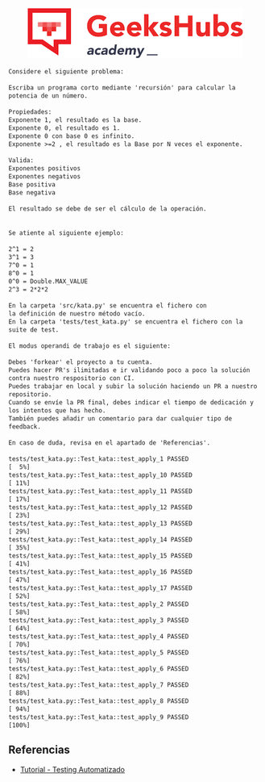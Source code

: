 <p align="center">
    <img src="https://github.com/GeeksHubsAcademy/2020-geekshubs-media/blob/master/image/logo.png" >	
</p>

    Considere el siguiente problema:

    Escriba un programa corto mediante 'recursión' para calcular la potencia de un número.

    Propiedades:
	Exponente 1, el resultado es la base.
	Exponente 0, el resultado es 1.
	Exponente 0 con base 0 es infinito.
	Exponente >=2 , el resultado es la Base por N veces el exponente.
	
    Valida:
	Exponentes positivos
	Exponentes negativos
	Base positiva
	Base negativa
    
    El resultado se debe de ser el cálculo de la operación.
    
    
    Se atiente al siguiente ejemplo:
   
    2^1 = 2
    3^1 = 3
    7^0 = 1
    8^0 = 1
    0^0 = Double.MAX_VALUE
    2^3 = 2*2*2
    
    En la carpeta 'src/kata.py' se encuentra el fichero con 
    la definición de nuestro método vacío.
    En la carpeta 'tests/test_kata.py' se encuentra el fichero con la suite de test.

    El modus operandi de trabajo es el siguiente:
    
    Debes 'forkear' el proyecto a tu cuenta.
    Puedes hacer PR's ilimitadas e ir validando poco a poco la solución contra nuestro respositorio con CI.
    Puedes trabajar en local y subir la solución haciendo un PR a nuestro repositorio.
    Cuando se envíe la PR final, debes indicar el tiempo de dedicación y los intentos que has hecho.
    También puedes añadir un comentario para dar cualquier tipo de feedback.
    
    En caso de duda, revisa en el apartado de 'Referencias'.

    tests/test_kata.py::Test_kata::test_apply_1 PASSED                       [  5%]
    tests/test_kata.py::Test_kata::test_apply_10 PASSED                      [ 11%]
    tests/test_kata.py::Test_kata::test_apply_11 PASSED                      [ 17%]
    tests/test_kata.py::Test_kata::test_apply_12 PASSED                      [ 23%]
    tests/test_kata.py::Test_kata::test_apply_13 PASSED                      [ 29%]
    tests/test_kata.py::Test_kata::test_apply_14 PASSED                      [ 35%]
    tests/test_kata.py::Test_kata::test_apply_15 PASSED                      [ 41%]
    tests/test_kata.py::Test_kata::test_apply_16 PASSED                      [ 47%]
    tests/test_kata.py::Test_kata::test_apply_17 PASSED                      [ 52%]
    tests/test_kata.py::Test_kata::test_apply_2 PASSED                       [ 58%]
    tests/test_kata.py::Test_kata::test_apply_3 PASSED                       [ 64%]
    tests/test_kata.py::Test_kata::test_apply_4 PASSED                       [ 70%]
    tests/test_kata.py::Test_kata::test_apply_5 PASSED                       [ 76%]
    tests/test_kata.py::Test_kata::test_apply_6 PASSED                       [ 82%]
    tests/test_kata.py::Test_kata::test_apply_7 PASSED                       [ 88%]
    tests/test_kata.py::Test_kata::test_apply_8 PASSED                       [ 94%]
    tests/test_kata.py::Test_kata::test_apply_9 PASSED                       [100%]


## Referencias

* [Tutorial - Testing Automatizado](https://github.com/GeeksHubsAcademy/2020-js-vanilla-testing-FFFF/blob/master/README.md)
